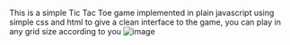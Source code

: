 This is a simple Tic Tac Toe game implemented in plain javascript using simple css and html to give a clean interface to the game, you can play in any grid size according to you
![image](https://github.com/user-attachments/assets/c4c2f65f-351c-4dd5-994a-bd9af64c164b)
